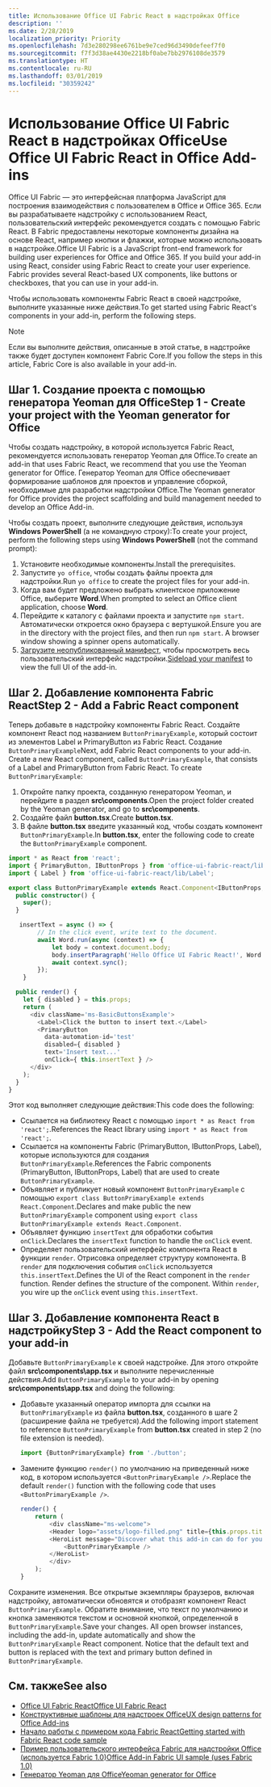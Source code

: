 ```yaml
---
title: Использование Office UI Fabric React в надстройках Office
description: ''
ms.date: 2/28/2019
localization_priority: Priority
ms.openlocfilehash: 7d3e280298ee6761be9e7ced96d3490defeef7f0
ms.sourcegitcommit: f7f3d38ae4430e2218bf0abe7bb2976108de3579
ms.translationtype: HT
ms.contentlocale: ru-RU
ms.lasthandoff: 03/01/2019
ms.locfileid: "30359242"
---
```

# <a name="use-office-ui-fabric-react-in-office-add-ins"></a><span data-ttu-id="ad30a-102">Использование Office UI Fabric React в надстройках Office</span><span class="sxs-lookup"><span data-stu-id="ad30a-102">Use Office UI Fabric React in Office Add-ins</span></span>

<span data-ttu-id="ad30a-p101">Office UI Fabric — это интерфейсная платформа JavaScript для построения взаимодействия с пользователем в Office и Office 365. Если вы разрабатываете надстройку с использованием React, пользовательский интерфейс рекомендуется создать с помощью Fabric React. В Fabric предоставлены некоторые компоненты дизайна на основе React, например кнопки и флажки, которые можно использовать в надстройке.</span><span class="sxs-lookup"><span data-stu-id="ad30a-p101">Office UI Fabric is a JavaScript front-end framework for building user experiences for Office and Office 365. If you build your add-in using React, consider using Fabric React to create your user experience. Fabric provides several React-based UX components, like buttons or checkboxes, that you can use in your add-in.</span></span>

<span data-ttu-id="ad30a-106">Чтобы использовать компоненты Fabric React в своей надстройке, выполните указанные ниже действия.</span><span class="sxs-lookup"><span data-stu-id="ad30a-106">To get started using Fabric React's components in your add-in, perform the following steps.</span></span>

> [!NOTE]
> <span data-ttu-id="ad30a-107">Если вы выполните действия, описанные в этой статье, в надстройке также будет доступен компонент Fabric Core.</span><span class="sxs-lookup"><span data-stu-id="ad30a-107">If you follow the steps in this article, Fabric Core is also available in your add-in.</span></span>

## <a name="step-1---create-your-project-with-the-yeoman-generator-for-office"></a><span data-ttu-id="ad30a-108">Шаг 1. Создание проекта с помощью генератора Yeoman для Office</span><span class="sxs-lookup"><span data-stu-id="ad30a-108">Step 1 - Create your project with the Yeoman generator for Office</span></span>

<span data-ttu-id="ad30a-109">Чтобы создать надстройку, в которой используется Fabric React, рекомендуется использовать генератор Yeoman для Office.</span><span class="sxs-lookup"><span data-stu-id="ad30a-109">To create an add-in that uses Fabric React, we recommend that you use the Yeoman generator for Office.</span></span> <span data-ttu-id="ad30a-110">Генератор Yeoman для Office обеспечивает формирование шаблонов для проектов и управление сборкой, необходимые для разработки надстройки Office.</span><span class="sxs-lookup"><span data-stu-id="ad30a-110">The Yeoman generator for Office provides the project scaffolding and build management needed to develop an Office Add-in.</span></span>

<span data-ttu-id="ad30a-111">Чтобы создать проект, выполните следующие действия, используя **Windows PowerShell** (а не командную строку):</span><span class="sxs-lookup"><span data-stu-id="ad30a-111">To create your project, perform the following steps using **Windows PowerShell** (not the command prompt):</span></span>

1. <span data-ttu-id="ad30a-112">Установите необходимые компоненты.</span><span class="sxs-lookup"><span data-stu-id="ad30a-112">Install the prerequisites.</span></span>
2. <span data-ttu-id="ad30a-113">Запустите `yo office`, чтобы создать файлы проекта для надстройки.</span><span class="sxs-lookup"><span data-stu-id="ad30a-113">Run `yo office` to create the project files for your add-in.</span></span>
3. <span data-ttu-id="ad30a-114">Когда вам будет предложено выбрать клиентское приложение Office, выберите **Word**.</span><span class="sxs-lookup"><span data-stu-id="ad30a-114">When prompted to select an Office client application, choose **Word**.</span></span>
4. <span data-ttu-id="ad30a-p103">Перейдите к каталогу с файлами проекта и запустите `npm start`. Автоматически откроется окно браузера с вертушкой.</span><span class="sxs-lookup"><span data-stu-id="ad30a-p103">Ensure you are in the directory with the project files, and then run `npm start`. A browser window showing a spinner opens automatically.</span></span>
5. <span data-ttu-id="ad30a-117">[Загрузите неопубликованный манифест](..\testing\test-debug-office-add-ins.md), чтобы просмотреть весь пользовательский интерфейс надстройки.</span><span class="sxs-lookup"><span data-stu-id="ad30a-117">[Sideload your manifest](..\testing\test-debug-office-add-ins.md) to view the full UI of the add-in.</span></span>

## <a name="step-2---add-a-fabric-react-component"></a><span data-ttu-id="ad30a-118">Шаг 2. Добавление компонента Fabric React</span><span class="sxs-lookup"><span data-stu-id="ad30a-118">Step 2 - Add a Fabric React component</span></span>

<span data-ttu-id="ad30a-p104">Теперь добавьте в надстройку компоненты Fabric React. Создайте компонент React под названием `ButtonPrimaryExample`, который состоит из элементов Label и PrimaryButton из Fabric React. Создание `ButtonPrimaryExample`</span><span class="sxs-lookup"><span data-stu-id="ad30a-p104">Next, add Fabric React components to your add-in. Create a new React component, called `ButtonPrimaryExample`, that consists of a Label and PrimaryButton from Fabric React. To create `ButtonPrimaryExample`:</span></span>

1. <span data-ttu-id="ad30a-122">Откройте папку проекта, созданную генератором Yeoman, и перейдите в раздел **src\components**.</span><span class="sxs-lookup"><span data-stu-id="ad30a-122">Open the project folder created by the Yeoman generator, and go to **src\components**.</span></span>
2. <span data-ttu-id="ad30a-123">Создайте файл **button.tsx**.</span><span class="sxs-lookup"><span data-stu-id="ad30a-123">Create **button.tsx**.</span></span>
3. <span data-ttu-id="ad30a-124">В файле **button.tsx** введите указанный код, чтобы создать компонент `ButtonPrimaryExample`.</span><span class="sxs-lookup"><span data-stu-id="ad30a-124">In **button.tsx**, enter the following code to create the `ButtonPrimaryExample` component.</span></span>

```typescript
import * as React from 'react';
import { PrimaryButton, IButtonProps } from 'office-ui-fabric-react/lib/Button';
import { Label } from 'office-ui-fabric-react/lib/Label';

export class ButtonPrimaryExample extends React.Component<IButtonProps, {}> {
  public constructor() {
    super();
  }

   insertText = async () => {
        // In the click event, write text to the document.
        await Word.run(async (context) => {
            let body = context.document.body;
            body.insertParagraph('Hello Office UI Fabric React!', Word.InsertLocation.end);
            await context.sync();
        });
    }

  public render() {
    let { disabled } = this.props;
    return (
      <div className='ms-BasicButtonsExample'>
        <Label>Click the button to insert text.</Label>
        <PrimaryButton
          data-automation-id='test'
          disabled={ disabled }
          text='Insert text...'
          onClick={ this.insertText } />
      </div>
    );
  }
}
```

<span data-ttu-id="ad30a-125">Этот код выполняет следующие действия:</span><span class="sxs-lookup"><span data-stu-id="ad30a-125">This code does the following:</span></span>

- <span data-ttu-id="ad30a-126">Ссылается на библиотеку React с помощью `import * as React from 'react';`.</span><span class="sxs-lookup"><span data-stu-id="ad30a-126">References the React library using `import * as React from 'react';`.</span></span>
- <span data-ttu-id="ad30a-127">Ссылается на компоненты Fabric (PrimaryButton, IButtonProps, Label), которые используются для создания `ButtonPrimaryExample`.</span><span class="sxs-lookup"><span data-stu-id="ad30a-127">References the Fabric components (PrimaryButton, IButtonProps, Label) that are used to create `ButtonPrimaryExample`.</span></span>
- <span data-ttu-id="ad30a-128">Объявляет и публикует новый компонент `ButtonPrimaryExample` с помощью `export class ButtonPrimaryExample extends React.Component`.</span><span class="sxs-lookup"><span data-stu-id="ad30a-128">Declares and make public the new `ButtonPrimaryExample` component using `export class ButtonPrimaryExample extends React.Component`.</span></span>
- <span data-ttu-id="ad30a-129">Объявляет функцию `insertText` для обработки события `onClick`.</span><span class="sxs-lookup"><span data-stu-id="ad30a-129">Declares the `insertText` function to handle the `onClick` event.</span></span>
- <span data-ttu-id="ad30a-p105">Определяет пользовательский интерфейс компонента React в функции `render`. Отрисовка определяет структуру компонента. В `render` для подключения события `onClick` используется `this.insertText`.</span><span class="sxs-lookup"><span data-stu-id="ad30a-p105">Defines the UI of the React component in the `render` function. Render defines the structure of the component. Within `render`, you wire up the `onClick` event using `this.insertText`.</span></span>

## <a name="step-3---add-the-react-component-to-your-add-in"></a><span data-ttu-id="ad30a-133">Шаг 3. Добавление компонента React в надстройку</span><span class="sxs-lookup"><span data-stu-id="ad30a-133">Step 3 - Add the React component to your add-in</span></span>

<span data-ttu-id="ad30a-134">Добавьте `ButtonPrimaryExample` к своей надстройке. Для этого откройте файл **src\components\app.tsx** и выполните перечисленные действия.</span><span class="sxs-lookup"><span data-stu-id="ad30a-134">Add `ButtonPrimaryExample` to your add-in by opening **src\components\app.tsx** and doing the following:</span></span>

- <span data-ttu-id="ad30a-135">Добавьте указанный оператор импорта для ссылки на `ButtonPrimaryExample` из файла **button.tsx**, созданного в шаге 2 (расширение файла не требуется).</span><span class="sxs-lookup"><span data-stu-id="ad30a-135">Add the following import statement to reference `ButtonPrimaryExample` from **button.tsx** created in step 2 (no file extension is needed).</span></span>

  ```typescript
  import {ButtonPrimaryExample} from './button';
  ```

- <span data-ttu-id="ad30a-136">Замените функцию `render()` по умолчанию на приведенный ниже код, в котором используется `<ButtonPrimaryExample />`.</span><span class="sxs-lookup"><span data-stu-id="ad30a-136">Replace the default `render()` function with the following code that uses `<ButtonPrimaryExample />`.</span></span>

  ```typescript
  render() {
      return (
          <div className="ms-welcome">
          <Header logo="assets/logo-filled.png" title={this.props.title} message="Welcome" />
          <HeroList message="Discover what this add-in can do for you today!" items={this.state.listItems} >
              <ButtonPrimaryExample />
          </HeroList>
          </div>
      );
  }
  ```

<span data-ttu-id="ad30a-p106">Сохраните изменения. Все открытые экземпляры браузеров, включая надстройку, автоматически обновятся и отобразят компонент React `ButtonPrimaryExample`. Обратите внимание, что текст по умолчанию и кнопка заменяются текстом и основной кнопкой, определенной в `ButtonPrimaryExample`.</span><span class="sxs-lookup"><span data-stu-id="ad30a-p106">Save your changes. All open browser instances, including the add-in, update automatically and show the `ButtonPrimaryExample` React component. Notice that the default text and button is replaced with the text and primary button defined in `ButtonPrimaryExample`.</span></span>



## <a name="see-also"></a><span data-ttu-id="ad30a-140">См. также</span><span class="sxs-lookup"><span data-stu-id="ad30a-140">See also</span></span>

- [<span data-ttu-id="ad30a-141">Office UI Fabric React</span><span class="sxs-lookup"><span data-stu-id="ad30a-141">Office UI Fabric React</span></span>](https://developer.microsoft.com/fabric)
- [<span data-ttu-id="ad30a-142">Конструктивные шаблоны для надстроек Office</span><span class="sxs-lookup"><span data-stu-id="ad30a-142">UX design patterns for Office Add-ins</span></span>](../design/ux-design-pattern-templates.md)
- [<span data-ttu-id="ad30a-143">Начало работы с примером кода Fabric React</span><span class="sxs-lookup"><span data-stu-id="ad30a-143">Getting started with Fabric React code sample</span></span>](https://github.com/OfficeDev/Word-Add-in-GettingStartedFabricReact)
- [<span data-ttu-id="ad30a-144">Пример пользовательского интерфейса Fabric для надстройки Office (используется Fabric 1.0)</span><span class="sxs-lookup"><span data-stu-id="ad30a-144">Office Add-in Fabric UI sample (uses Fabric 1.0)</span></span>](https://github.com/OfficeDev/Office-Add-in-Fabric-UI-Sample)
- [<span data-ttu-id="ad30a-145">Генератор Yeoman для Office</span><span class="sxs-lookup"><span data-stu-id="ad30a-145">Yeoman generator for Office</span></span>](https://github.com/OfficeDev/generator-office)
